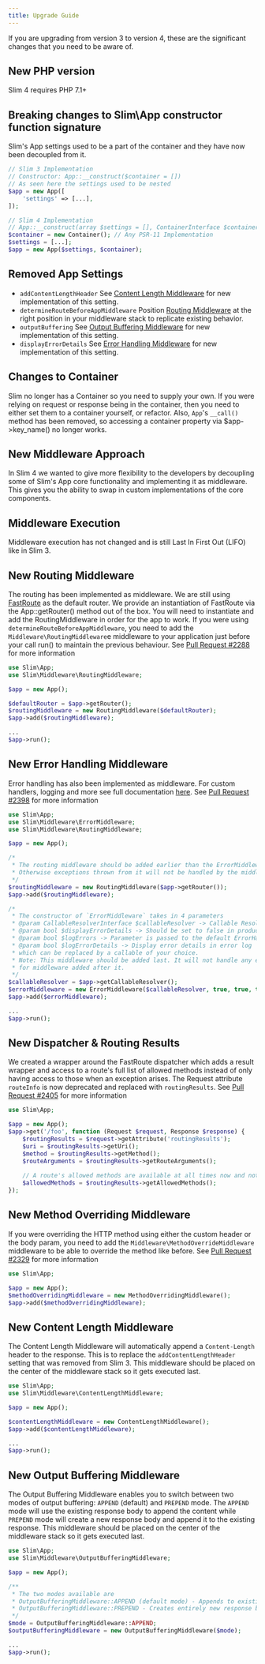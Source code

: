 ```yaml
---
title: Upgrade Guide
---
```


If you are upgrading from version 3 to version 4, these are the significant changes that
you need to be aware of.

## New PHP version
Slim 4 requires PHP 7.1+

## Breaking changes to Slim\App constructor function signature
Slim's App settings used to be a part of the container and they have now been decoupled from it.
```php
// Slim 3 Implementation
// Constructor: App::__construct($container = [])
// As seen here the settings used to be nested
$app = new App([
    'settings' => [...],
]);

// Slim 4 Implementation
// App::__construct(array $settings = [], ContainerInterface $container)
$container = new Container(); // Any PSR-11 Implementation
$settings = [...];
$app = new App($settings, $container);
```

## Removed App Settings
- `addContentLengthHeader` See [Content Length Middleware](/docs/v4/middleware/content-length.html) for new implementation of this setting.
- `determineRouteBeforeAppMiddleware` Position [Routing Middleware](/docs/v4/middleware/routing.html) at the right position in your middleware stack to replicate existing behavior.
- `outputBuffering` See [Output Buffering Middleware](/docs/v4/middleware/output-buffering.html) for new implementation of this setting.
- `displayErrorDetails` See [Error Handling Middleware](/docs/v4/middleware/error-handling.html) for new implementation of this setting.

## Changes to Container
Slim no longer has a Container so you need to supply your own. If you were relying on request or response being in the container, then you need to either set them to a container yourself, or refactor. Also, `App`'s `__call()` method has been removed, so accessing a container property via $app->key_name() no longer works.

## New Middleware Approach
In Slim 4 we wanted to give more flexibility to the developers by decoupling some of Slim's App core functionality and implementing it as middleware. This gives you the ability to swap in custom implementations of the core components.

## Middleware Execution
Middleware execution has not changed and is still Last In First Out (LIFO) like in Slim 3.

## New Routing Middleware
The routing has been implemented as middleware. We are still using [FastRoute](https://github.com/nikic/FastRoute) as the default router.
We provide an instantiation of FastRoute via the App::getRouter() method out of the box. You will need to instantiate and add the RoutingMiddleware in order for the app to work.
If you were using `determineRouteBeforeAppMiddleware`, you need to add the `Middleware\RoutingMiddleware`e middleware to your application just before your call run() to maintain the previous behaviour.
See [Pull Request #2288](https://github.com/slimphp/Slim/pull/2288) for more information

```php
use Slim\App;
use Slim\Middleware\RoutingMiddleware;

$app = new App();

$defaultRouter = $app->getRouter();
$routingMiddleware = new RoutingMiddleware($defaultRouter);
$app->add($routingMiddleware);

...
$app->run();
```

## New Error Handling Middleware
Error handling has also been implemented as middleware.
For custom handlers, logging and more see full documentation [here](/docs/handlers/error.html).
See [Pull Request #2398](https://github.com/slimphp/Slim/pull/2398) for more information
```php
use Slim\App;
use Slim\Middleware\ErrorMiddleware;
use Slim\Middleware\RoutingMiddleware;

$app = new App();

/*
 * The routing middleware should be added earlier than the ErrorMiddleware
 * Otherwise exceptions thrown from it will not be handled by the middleware
 */
$routingMiddleware = new RoutingMiddleware($app->getRouter());
$app->add($routingMiddleware);

/*
 * The constructor of `ErrorMiddleware` takes in 4 parameters
 * @param CallableResolverInterface $callableResolver -> Callable Resolver Interface of your choice
 * @param bool $displayErrorDetails -> Should be set to false in production
 * @param bool $logErrors -> Parameter is passed to the default ErrorHandler
 * @param bool $logErrorDetails -> Display error details in error log
 * which can be replaced by a callable of your choice.
 * Note: This middleware should be added last. It will not handle any exceptions/errors
 * for middleware added after it.
 */
$callableResolver = $app->getCallableResolver();
$errorMiddleware = new ErrorMiddleware($callableResolver, true, true, true);
$app->add($errorMiddleware);

...
$app->run();
```

## New Dispatcher & Routing Results
We created a wrapper around the FastRoute dispatcher which adds a result wrapper and access to a route's full list of allowed methods instead of only having access to those when an exception arises.
The Request attribute `routeInfo` is now deprecated and replaced with `routingResults`.
See [Pull Request #2405](https://github.com/slimphp/Slim/pull/2405) for more information
```php
use Slim\App;

$app = new App();
$app->get('/foo', function (Request $request, Response $response) {
    $routingResults = $request->getAttribute('routingResults');
    $uri = $routingResults->getUri();
    $method = $routingResults->getMethod();
    $routeArguments = $routingResults->getRouteArguments();
    
    // A route's allowed methods are available at all times now and not only when an error arises like in Slim 3
    $allowedMethods = $routingResults->getAllowedMethods();
});
```

## New Method Overriding Middleware
If you were overriding the HTTP method using either the custom header or the body param, you need to add the `Middleware\MethodOverrideMiddleware` middleware to be able to override the method like before.
See [Pull Request #2329](https://github.com/slimphp/Slim/pull/2329) for more information
```php
use Slim\App;

$app = new App();
$methodOverridingMiddleware = new MethodOverridingMiddleware();
$app->add($methodOverridingMiddleware);
```


## New Content Length Middleware
The Content Length Middleware will automatically append a `Content-Length` header to the response. This is to replace the `addContentLengthHeader` setting that was removed from Slim 3. This middleware should be placed on the center of the middleware stack so it gets executed last.
```php
use Slim\App;
use Slim\Middleware\ContentLengthMiddleware;

$app = new App();

$contentLengthMiddleware = new ContentLengthMiddleware();
$app->add($contentLengthMiddleware);

...
$app->run();
```

## New Output Buffering Middleware
The Output Buffering Middleware enables you to switch between two modes of output buffering: `APPEND` (default) and `PREPEND` mode. The `APPEND` mode will use the existing response body to append the content while `PREPEND` mode will create a new response body and append it to the existing response. This middleware should be placed on the center of the middleware stack so it gets executed last.
```php
use Slim\App;
use Slim\Middleware\OutputBufferingMiddleware;

$app = new App();

/**
 * The two modes available are
 * OutputBufferingMiddleware::APPEND (default mode) - Appends to existing response body
 * OutputBufferingMiddleware::PREPEND - Creates entirely new response body
 */
$mode = OutputBufferingMiddleware::APPEND;
$outputBufferingMiddleware = new OutputBufferingMiddleware($mode);

...
$app->run();
```